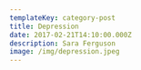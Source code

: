 ```yaml
---
templateKey: category-post
title: Depression
date: 2017-02-21T14:10:00.000Z
description: Sara Ferguson
image: /img/depression.jpeg
---
```

